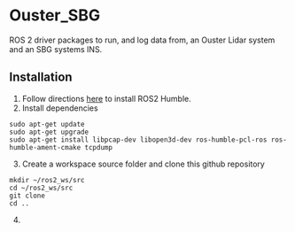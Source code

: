 # Ouster_SBG
ROS 2 driver packages to run, and log data from, an Ouster Lidar system and an SBG systems INS.

## Installation
1. Follow directions [here](https://docs.ros.org/en/humble/Installation.html) to install ROS2 Humble.
2. Install dependencies
```
sudo apt-get update
sudo apt-get upgrade
sudo apt-get install libpcap-dev libopen3d-dev ros-humble-pcl-ros ros-humble-ament-cmake tcpdump
```
3. Create a workspace source folder and clone this github repository
```
mkdir ~/ros2_ws/src
cd ~/ros2_ws/src
git clone
cd ..
```
4. 
